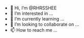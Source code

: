 - 👋 Hi, I’m @RHRSSHEE
- 👀 I’m interested in ...
- 🌱 I’m currently learning ...
- 💞️ I’m looking to collaborate on ...
- 📫 How to reach me ...

<!---
RHRSSHEE/RHRSSHEE is a ✨ special ✨ repository because its `README.md` (this file) appears on your GitHub profile.
You can click the Preview link to take a look at your changes.
--->
